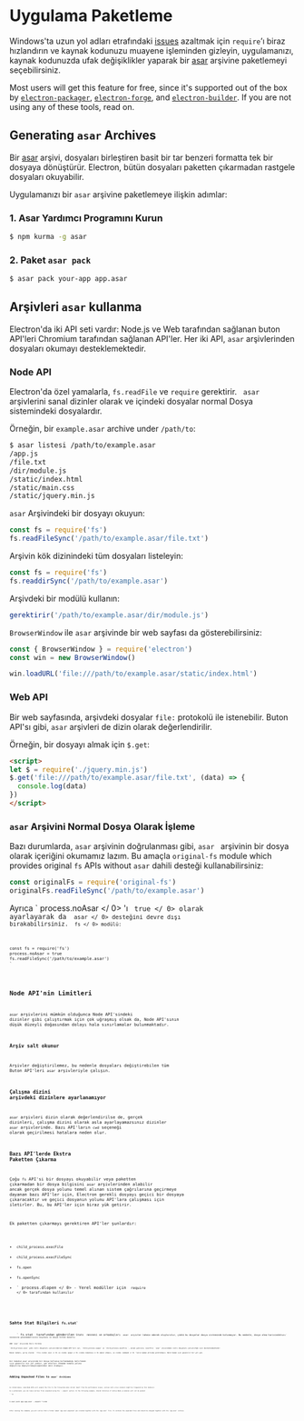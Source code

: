 # Uygulama Paketleme

Windows'ta uzun yol adları etrafındaki [issues](https://github.com/joyent/node/issues/6960) azaltmak için `require`’ı biraz hızlandırın ve kaynak kodunuzu muayene işleminden gizleyin, uygulamanızı, kaynak kodunuzda ufak değişiklikler yaparak bir [asar](https://github.com/electron/asar) arşivine paketlemeyi seçebilirsiniz.

Most users will get this feature for free, since it's supported out of the box by [`electron-packager`](https://github.com/electron-userland/electron-packager), [`electron-forge`](https://github.com/electron-userland/electron-forge), and [`electron-builder`](https://github.com/electron-userland/electron-builder). If you are not using any of these tools, read on.

## Generating `asar` Archives

Bir [asar](https://github.com/electron/asar) arşivi, dosyaları birleştiren basit bir tar benzeri formatta tek bir dosyaya dönüştürür. Electron, bütün dosyaları paketten çıkarmadan rastgele dosyaları okuyabilir.

Uygulamanızı bir `asar` arşivine paketlemeye ilişkin adımlar:

### 1. Asar Yardımcı Programını Kurun

```sh
$ npm kurma -g asar
```

### 2. Paket `asar pack`

```sh
$ asar pack your-app app.asar
```

## Arşivleri `asar` kullanma

Electron'da iki API seti vardır: Node.js ve Web tarafından sağlanan buton API'leri Chromium tarafından sağlanan API'ler. Her iki API, `asar` arşivlerinden dosyaları okumayı desteklemektedir.

### Node API

Electron'da özel yamalarla, `fs.readFile` ve `require` gerektirir. ` asar` arşivlerini sanal dizinler olarak ve içindeki dosyalar normal Dosya sistemindeki dosyalardır.

Örneğin, bir `example.asar` archive under `/path/to`:

```sh
$ asar listesi /path/to/example.asar
/app.js
/file.txt
/dir/module.js
/static/index.html
/static/main.css
/static/jquery.min.js
```

`asar` Arşivindeki bir dosyayı okuyun:

```javascript
const fs = require('fs')
fs.readFileSync('/path/to/example.asar/file.txt')
```

Arşivin kök dizinindeki tüm dosyaları listeleyin:

```javascript
const fs = require('fs')
fs.readdirSync('/path/to/example.asar')
```

Arşivdeki bir modülü kullanın:

```javascript
gerektirir('/path/to/example.asar/dir/module.js')
```

`BrowserWindow` ile `asar` arşivinde bir web sayfası da gösterebilirsiniz:

```javascript
const { BrowserWindow } = require('electron')
const win = new BrowserWindow()

win.loadURL('file:///path/to/example.asar/static/index.html')
```

### Web API

Bir web sayfasında, arşivdeki dosyalar `file:` protokolü ile istenebilir. Buton API'sı gibi, `asar` arşivleri de dizin olarak değerlendirilir.

Örneğin, bir dosyayı almak için `$.get`:

```html
<script>
let $ = require('./jquery.min.js')
$.get('file:///path/to/example.asar/file.txt', (data) => {
  console.log(data)
})
</script>
```

### `asar` Arşivini Normal Dosya Olarak İşleme

Bazı durumlarda, `asar` arşivinin doğrulanması gibi, `asar ` arşivinin bir dosya olarak içeriğini okumamız lazım. Bu amaçla `original-fs` module which provides original `fs` APIs without `asar` dahili desteği kullanabilirsiniz:

```javascript
const originalFs = require('original-fs')
originalFs.readFileSync('/path/to/example.asar')
```

Ayrıca ` process.noAsar </ 0> 'ı <code> true </ 0> olarak ayarlayarak da <code> asar </ 0> desteğini devre dışı bırakabilirsiniz.
<code> fs </ 0> modülü:</p>

<pre><code class="javascript">const fs = require('fs')
process.noAsar = true
fs.readFileSync('/path/to/example.asar')
`</pre> 

## Node API'nin Limitleri

`asar` arşivlerini mümkün olduğunca Node API'sindeki dizinler gibi çalıştırmak için çok uğraşmış olsak da, Node API'sının düşük düzeyli doğasından dolayı hala sınırlamalar bulunmaktadır.

### Arşiv salt okunur

Arşivler değiştirilemez, bu nedenle dosyaları değiştirebilen tüm Buton API'leri `asar` arşivleriyle çalışın.

### Çalışma dizini arşivdeki dizinlere ayarlanamıyor

`asar` arşivleri dizin olarak değerlendirilse de, gerçek dizinleri, çalışma dizini olarak asla ayarlayamazsınız dizinler `asar` arşivlerinde. Bazı API'ların `cwd` seçeneği olarak geçirilmesi hatalara neden olur.

### Bazı API'lerde Ekstra Paketten Çıkarma

Çoğu `fs` API'si bir dosyayı okuyabilir veya paketten çıkarmadan bir dosya bilgisini `asar` arşivlerinden alabilir ancak gerçek dosya yolunu temel alınan sistem çağrılarına geçirmeye dayanan bazı API'ler için, Electron gerekli dosyayı geçici bir dosyaya çıkaracaktır ve geçici dosyanın yolunu API'lara çalışması için iletirler. Bu, bu API'ler için biraz yük getirir.

Ek paketten çıkarmayı gerektiren API'ler şunlardır:

* `child_process.execFile`
* `child_process.execFileSync`
* `fs.open`
* `fs.openSync`
* ` process.dlopen </ 0> - Yerel modüller için <code> require </ 0> tarafından kullanılır</li>
</ul>

<h3>Sahte Stat Bilgileri <code>fs.stat`</h3> 
    ` fs.stat </ 0> tarafından gönderilen <code>Stats </ 0> nesnesi ve arkadaşları <code> asar </ 0> arşivler tahmin ederek oluşturulur, çünkü bu dosyalar dosya sisteminde bulunmuyor. Bu nedenle, dosya alma haricinde<code>Stats` nesnesine güvenmemelisiniz boyutunu ve dosya türünü denetle.
    
    ### `asar` Arşivinde İkili Yürütme
    
    `child_process.exec` gibi ikili dosyaları çalıştırabilen düğüm API'leri var, `child_process.spawn` ve `child_process.execFile `, ancak yalnızca `execFile` `asar` arşivindeki ikili dosyaları çalıştırmak için desteklenmektedir.
    
    Bunun nedeni, giriş olarak ` file <code> exec </ 0> ve <code> spawn </ 0> <code> komutunu </ 0> kabul etmesi, ve <code> command </ 0> 'ların kabuk altında yürütülmesi. Belirlemek için güvenilir bir yol yok.
bir komutun asar arşivinde bir dosya kullanıp kullanmadığı belirlemek için güvenilir bir yol yoktur, yan etkileri olmadan komuta yolunu değiştirip değiştiremeyeceğimizden emin olamayız.</p>

<h2>Adding Unpacked Files to <code>asar` Archives</h2> 
    
    As stated above, some Node APIs will unpack the file to the filesystem when called. Apart from the performance issues, various anti-virus scanners might be triggered by this behavior.
    
    As a workaround, you can leave various files unpacked using the `--unpack` option. In the following example, shared libraries of native Node.js modules will not be packed:
    
    ```sh
$ asar pack app app.asar --unpack *.node
```

After running the command, you will notice that a folder named `app.asar.unpacked` was created together with the `app.asar` file. It contains the unpacked files and should be shipped together with the `app.asar` archive.